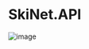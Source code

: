 # SkiNet.API

![image](https://user-images.githubusercontent.com/74207879/236908978-a6e76b61-bca3-4e41-a140-d8e725efc519.png)
